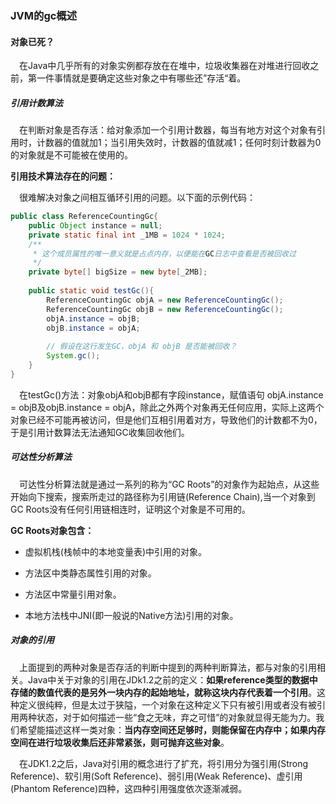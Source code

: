 ### JVM的gc概述

#### 对象已死？

&ensp;&ensp;在Java中几乎所有的对象实例都存放在在堆中，垃圾收集器在对堆进行回收之前，第一件事情就是要确定这些对象之中有哪些还”存活“着。

##### 引用计数算法
&ensp;&ensp;在判断对象是否存活：给对象添加一个引用计数器，每当有地方对这个对象有引用时，计数器的值就加1；当引用失效时，计数器的值就减1；任何时刻计数器为0的对象就是不可能被在使用的。

**引用技术算法存在的问题：**

&ensp;&ensp;很难解决对象之间相互循环引用的问题。以下面的示例代码：
```java
public class ReferenceCountingGc{
    public Object instance = null;
    private static final int _1MB = 1024 * 1024;
    /**
     * 这个成员属性的唯一意义就是占点内存，以便能在GC日志中查看是否被回收过 
     */
    private byte[] bigSize = new byte[_2MB];
    
    public static void testGc(){
        ReferenceCountingGc objA = new ReferenceCountingGc();
        ReferenceCountingGc objB = new ReferenceCountingGc();
        objA.instance = objB;
        objB.instance = objA;
        
        // 假设在这行发生GC，objA 和 objB 是否能被回收？
        System.gc();
    }
}
```
&ensp;&ensp;在testGc()方法：对象objA和objB都有字段instance，赋值语句 objA.instance = objB及objB.instance = objA，除此之外两个对象再无任何应用，实际上这两个对象已经不可能再被访问，但是他们互相引用着对方，导致他们的计数都不为0，于是引用计数算法无法通知GC收集回收他们。


##### 可达性分析算法
&ensp;&ensp;可达性分析算法就是通过一系列的称为“GC Roots”的对象作为起始点，从这些开始向下搜索，搜索所走过的路径称为引用链(Reference Chain),当一个对象到GC Roots没有任何引用链相连时，证明这个对象是不可用的。

**GC Roots对象包含：**

* 虚拟机栈(栈帧中的本地变量表)中引用的对象。

* 方法区中类静态属性引用的对象。

* 方法区中常量引用对象。

* 本地方法栈中JNI(即一般说的Native方法)引用的对象。

##### 对象的引用
&ensp;&ensp;上面提到的两种对象是否存活的判断中提到的两种判断算法，都与对象的引用相关。Java中关于对象的引用在JDk1.2之前的定义：**如果reference类型的数据中存储的数值代表的是另外一块内存的起始地址，就称这块内存代表着一个引用**。这种定义很纯粹，但是太过于狭隘，一个对象在这种定义下只有被引用或者没有被引用两种状态，对于如何描述一些“食之无味，弃之可惜”的对象就显得无能为力。我们希望能描述这样一类对象：**当内存空间还足够时，则能保留在内存中；如果内存空间在进行垃圾收集后还非常紧张，则可抛弃这些对象**。

&ensp;&ensp;在JDK1.2之后，Java对引用的概念进行了扩充，将引用分为强引用(Strong Reference)、软引用(Soft Reference)、弱引用(Weak Reference)、虚引用(Phantom Reference)四种，这四种引用强度依次逐渐减弱。


